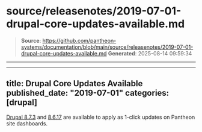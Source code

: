 # source/releasenotes/2019-07-01-drupal-core-updates-available.md

> **Source**: https://github.com/pantheon-systems/documentation/blob/main/source/releasenotes/2019-07-01-drupal-core-updates-available.md
> **Generated**: 2025-08-14 09:59:34

---

---
title: Drupal Core Updates Available
published_date: "2019-07-01"
categories: [drupal]
---
[Drupal 8.7.3](https://www.drupal.org/project/drupal/releases/8.7.3) and [8.6.17](https://www.drupal.org/project/drupal/releases/8.6.17) are available to apply as 1-click updates on Pantheon site dashboards.
